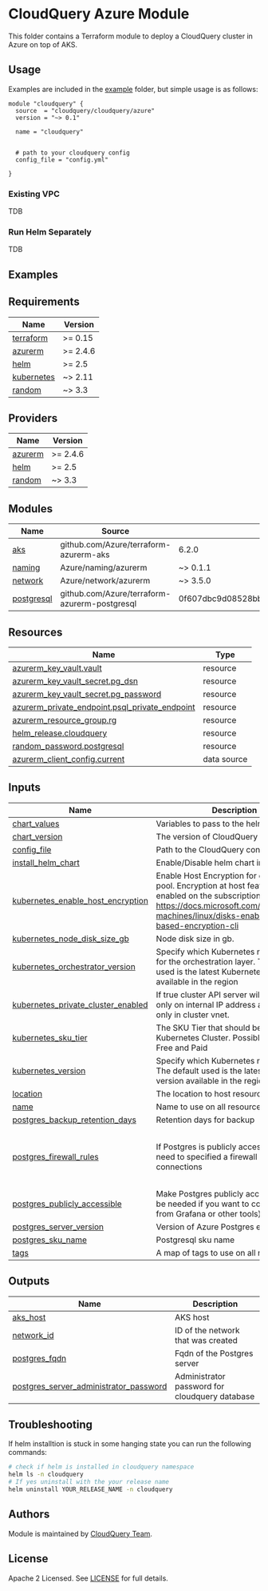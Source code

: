# CloudQuery Azure Module

This folder contains a Terraform module to deploy a CloudQuery cluster in Azure on top of AKS.

## Usage

Examples are included in the [example](./examples/complete) folder, but simple usage is as follows:

```hcl
module "cloudquery" {
  source  = "cloudquery/cloudquery/azure"
  version = "~> 0.1"

  name = "cloudquery"


  # path to your cloudquery config
  config_file = "config.yml"

}
```

### Existing VPC

TDB

### Run Helm Separately

TDB

## Examples

<!-- BEGINNING OF PRE-COMMIT-TERRAFORM DOCS HOOK -->
## Requirements

| Name | Version |
|------|---------|
| <a name="requirement_terraform"></a> [terraform](#requirement\_terraform) | >= 0.15 |
| <a name="requirement_azurerm"></a> [azurerm](#requirement\_azurerm) | >= 2.4.6 |
| <a name="requirement_helm"></a> [helm](#requirement\_helm) | >= 2.5 |
| <a name="requirement_kubernetes"></a> [kubernetes](#requirement\_kubernetes) | ~> 2.11 |
| <a name="requirement_random"></a> [random](#requirement\_random) | ~> 3.3 |

## Providers

| Name | Version |
|------|---------|
| <a name="provider_azurerm"></a> [azurerm](#provider\_azurerm) | >= 2.4.6 |
| <a name="provider_helm"></a> [helm](#provider\_helm) | >= 2.5 |
| <a name="provider_random"></a> [random](#provider\_random) | ~> 3.3 |

## Modules

| Name | Source | Version |
|------|--------|---------|
| <a name="module_aks"></a> [aks](#module\_aks) | github.com/Azure/terraform-azurerm-aks | 6.2.0 |
| <a name="module_naming"></a> [naming](#module\_naming) | Azure/naming/azurerm | ~> 0.1.1 |
| <a name="module_network"></a> [network](#module\_network) | Azure/network/azurerm | ~> 3.5.0 |
| <a name="module_postgresql"></a> [postgresql](#module\_postgresql) | github.com/Azure/terraform-azurerm-postgresql | 0f607dbc9d08528bb16a48fc9dc8831aa4a92f5c |

## Resources

| Name | Type |
|------|------|
| [azurerm_key_vault.vault](https://registry.terraform.io/providers/hashicorp/azurerm/latest/docs/resources/key_vault) | resource |
| [azurerm_key_vault_secret.pg_dsn](https://registry.terraform.io/providers/hashicorp/azurerm/latest/docs/resources/key_vault_secret) | resource |
| [azurerm_key_vault_secret.pg_password](https://registry.terraform.io/providers/hashicorp/azurerm/latest/docs/resources/key_vault_secret) | resource |
| [azurerm_private_endpoint.psql_private_endpoint](https://registry.terraform.io/providers/hashicorp/azurerm/latest/docs/resources/private_endpoint) | resource |
| [azurerm_resource_group.rg](https://registry.terraform.io/providers/hashicorp/azurerm/latest/docs/resources/resource_group) | resource |
| [helm_release.cloudquery](https://registry.terraform.io/providers/hashicorp/helm/latest/docs/resources/release) | resource |
| [random_password.postgresql](https://registry.terraform.io/providers/hashicorp/random/latest/docs/resources/password) | resource |
| [azurerm_client_config.current](https://registry.terraform.io/providers/hashicorp/azurerm/latest/docs/data-sources/client_config) | data source |

## Inputs

| Name | Description | Type | Default | Required |
|------|-------------|------|---------|:--------:|
| <a name="input_chart_values"></a> [chart\_values](#input\_chart\_values) | Variables to pass to the helm chart | `string` | `""` | no |
| <a name="input_chart_version"></a> [chart\_version](#input\_chart\_version) | The version of CloudQuery helm chart | `string` | `"1.0.14"` | no |
| <a name="input_config_file"></a> [config\_file](#input\_config\_file) | Path to the CloudQuery config.hcl | `string` | `""` | no |
| <a name="input_install_helm_chart"></a> [install\_helm\_chart](#input\_install\_helm\_chart) | Enable/Disable helm chart installation | `bool` | `true` | no |
| <a name="input_kubernetes_enable_host_encryption"></a> [kubernetes\_enable\_host\_encryption](#input\_kubernetes\_enable\_host\_encryption) | Enable Host Encryption for default node pool. Encryption at host feature must be enabled on the subscription: https://docs.microsoft.com/azure/virtual-machines/linux/disks-enable-host-based-encryption-cli | `bool` | `false` | no |
| <a name="input_kubernetes_node_disk_size_gb"></a> [kubernetes\_node\_disk\_size\_gb](#input\_kubernetes\_node\_disk\_size\_gb) | Node disk size in gb. | `number` | `30` | no |
| <a name="input_kubernetes_orchestrator_version"></a> [kubernetes\_orchestrator\_version](#input\_kubernetes\_orchestrator\_version) | Specify which Kubernetes release to use for the orchestration layer. The default used is the latest Kubernetes version available in the region | `string` | `"1.23.5"` | no |
| <a name="input_kubernetes_private_cluster_enabled"></a> [kubernetes\_private\_cluster\_enabled](#input\_kubernetes\_private\_cluster\_enabled) | If true cluster API server will be exposed only on internal IP address and available only in cluster vnet. | `bool` | `false` | no |
| <a name="input_kubernetes_sku_tier"></a> [kubernetes\_sku\_tier](#input\_kubernetes\_sku\_tier) | The SKU Tier that should be used for this Kubernetes Cluster. Possible values are Free and Paid | `string` | `"Free"` | no |
| <a name="input_kubernetes_version"></a> [kubernetes\_version](#input\_kubernetes\_version) | Specify which Kubernetes release to use. The default used is the latest Kubernetes version available in the region | `string` | `"1.23.5"` | no |
| <a name="input_location"></a> [location](#input\_location) | The location to host resources | `string` | n/a | yes |
| <a name="input_name"></a> [name](#input\_name) | Name to use on all resources created | `string` | `"cloudquery"` | no |
| <a name="input_postgres_backup_retention_days"></a> [postgres\_backup\_retention\_days](#input\_postgres\_backup\_retention\_days) | Retention days for backup | `number` | `7` | no |
| <a name="input_postgres_firewall_rules"></a> [postgres\_firewall\_rules](#input\_postgres\_firewall\_rules) | If Postgres is publicly accessible you will need to specified a firewall rule to allow connections | <pre>list(object({<br>    name     = string<br>    start_ip = string<br>    end_ip   = string<br>  }))</pre> | `[]` | no |
| <a name="input_postgres_publicly_accessible"></a> [postgres\_publicly\_accessible](#input\_postgres\_publicly\_accessible) | Make Postgres publicly accessible (might be needed if you want to connect to it from Grafana or other tools). | `bool` | `false` | no |
| <a name="input_postgres_server_version"></a> [postgres\_server\_version](#input\_postgres\_server\_version) | Version of Azure Postgres engine to use | `string` | `"11"` | no |
| <a name="input_postgres_sku_name"></a> [postgres\_sku\_name](#input\_postgres\_sku\_name) | Postgresql sku name | `string` | `"GP_Gen5_2"` | no |
| <a name="input_tags"></a> [tags](#input\_tags) | A map of tags to use on all resources | `map(string)` | `{}` | no |

## Outputs

| Name | Description |
|------|-------------|
| <a name="output_aks_host"></a> [aks\_host](#output\_aks\_host) | AKS host |
| <a name="output_network_id"></a> [network\_id](#output\_network\_id) | ID of the network that was created |
| <a name="output_postgres_fqdn"></a> [postgres\_fqdn](#output\_postgres\_fqdn) | Fqdn of the Postgres server |
| <a name="output_postgres_server_administrator_password"></a> [postgres\_server\_administrator\_password](#output\_postgres\_server\_administrator\_password) | Administrator password for cloudquery database |
<!-- END OF PRE-COMMIT-TERRAFORM DOCS HOOK -->

## Troubleshooting

If helm installtion is stuck in some hanging state you can run the following commands:

```bash
# check if helm is installed in cloudquery namespace
helm ls -n cloudquery
# If yes uninstall with the your release name
helm uninstall YOUR_RELEASE_NAME -n cloudquery
```

## Authors

Module is maintained by [CloudQuery Team](https://github.com/cloudquery/cloudquery).

## License

Apache 2 Licensed. See [LICENSE](https://github.com/cloudquery/terraform-azure-cloudquery/tree/main/LICENSE) for full details.
